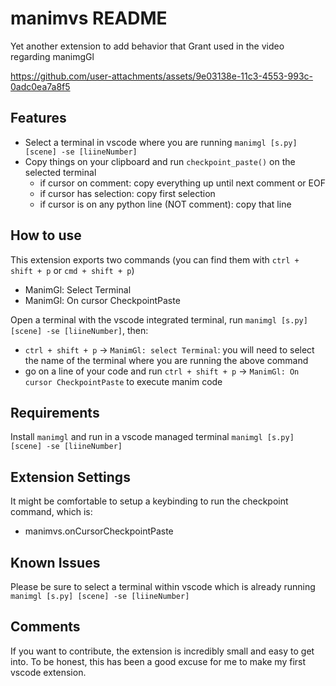 # manimvs README

Yet another extension to add behavior that Grant used in the video regarding manimgGl

https://github.com/user-attachments/assets/9e03138e-11c3-4553-993c-0adc0ea7a8f5

## Features

- Select a terminal in vscode where you are running `manimgl [s.py] [scene] -se [liineNumber]`
- Copy things on your clipboard and run `checkpoint_paste()` on the selected terminal
    - if cursor on comment: copy everything up until next comment or EOF
    - if cursor has selection: copy first selection
    - if cursor is on any python line (NOT comment): copy that line

## How to use

This extension exports two commands (you can find them with `ctrl + shift + p` or `cmd + shift + p`)
- ManimGl: Select Terminal
- ManimGl: On cursor CheckpointPaste

Open a terminal with the vscode integrated terminal, run `manimgl [s.py] [scene] -se [liineNumber]`, then:
- `ctrl + shift + p` -> `ManimGl: select Terminal`: you will need to select the name of the terminal where you are running the above command
- go on a line of your code and run `ctrl + shift + p` -> `ManimGl: On cursor CheckpointPaste` to execute manim code

## Requirements

Install `manimgl` and run in a vscode managed terminal `manimgl [s.py] [scene] -se [liineNumber]`

## Extension Settings

It might be comfortable to setup a keybinding to run the checkpoint command, which is:
- manimvs.onCursorCheckpointPaste

## Known Issues

Please be sure to select a terminal within vscode which is already running `manimgl [s.py] [scene] -se [liineNumber]`

## Comments

If you want to contribute, the extension is incredibly small and easy to get into. To be honest, this has been a good excuse for me
to make my first vscode extension.
